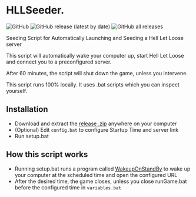 # HLLSeeder. 

![GitHub](https://img.shields.io/github/license/KtodaZ/HLLSeeder)
![GitHub release (latest by date)](https://img.shields.io/github/v/release/KtodaZ/HLLSeeder)
![GitHub all releases](https://img.shields.io/github/downloads/KtodaZ/HLLSeeder/total)

Seeding Script for Automatically Launching and Seeding a Hell Let Loose server

This script will automatically wake your computer up, start Hell Let Loose and connect you to a preconfigured server.

After 60 minutes, the script will shut down the game, unless you intervene.  

This script runs 100% locally. It uses .bat scripts which you can inspect yourself.

## Installation

- Download and extract the [release .zip](https://github.com/KtodaZ/HLLSeeder/releases) anywhere on your computer
- (Optional) Edit `config.bat` to configure Startup Time and server link
- Run setup.bat

## How this script works

- Running setup.bat runs a program called [WakeupOnStandBy](https://dennisbabkin.com/wosb/) to wake up your computer at the scheduled time and open the configured URL
- After the desired time, the game closes, unless you close runGame.bat before the configured time in `variables.bat`
